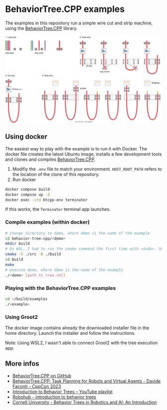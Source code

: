 # BehaviorTree.CPP examples

The examples in this repository run a simple wire cut and strip machine, using the [BehaviorTree.CPP](https://github.com/BehaviorTree/BehaviorTree.CPP) library.

![cut and strip illustration](cut-and-strip.drawio.svg)

## Using docker

The easiest way to play with the example is to run it with Docker. The docker file creates the latest Ubuntu image, installs a few development tools and clones and compiles [BehaviorTree.CPP](https://github.com/BehaviorTree/BehaviorTree.CPP).

1. Modifiy the `.env` file to match your environment. `HOST_ROOT_PATH` refers to the location of the clone of this repository.
2. Run docker

```sh
docker compose build
docker compose up -d
docker exec -itd btcpp-env terminator
```

If this works, the `Terminator` terminal app launches.

### Compile examples (within docker)

```sh
# change directory to demo, where demo is the name of the example
cd behavior-tree-cpp/<demo>  
mkdir build
# On WSL, I had to run the cmake command the first time with <sudo>. Someone knows how to fix this?
cmake -S ./src -B ./build    
cd build
make
# execute demo, where demo is the name of the example
./<demo> [path_to_tree.xml]  
```

### Playing with the BehaviorTree.CPP examples

```sh
cd ~/build/examples
./<example>
```

### Using Groot2

The docker image contains already the downloaded installer file in the home directory.
Launch the installer and follow the instructions.

Note: Using WSL2, I wasn't able to connect Groot2 with the tree execution app.

## More infos

- [BehaviorTree.CPP on GitHub](https://github.com/BehaviorTree/BehaviorTree.CPP)
- [BehaviorTree.CPP: Task Planning for Robots and Virtual Agents - Davide Faconti - CppCon 2023](https://youtu.be/7MZDBihsR_U?si=EExNL1-kruItlZ2h)
- [Introduction to Behavior Trees – YouTube playlist](https://www.youtube.com/playlist?list=PLFQdM4LOGDr_vYJuo8YTRcmv3FrwczdKg)
- [Robohub - Introduction to behavior trees](https://robohub.org/introduction-to-behavior-trees/)
- [Cornell University - Behavior Trees in Robotics and AI: An Introduction](https://arxiv.org/abs/1709.00084)
